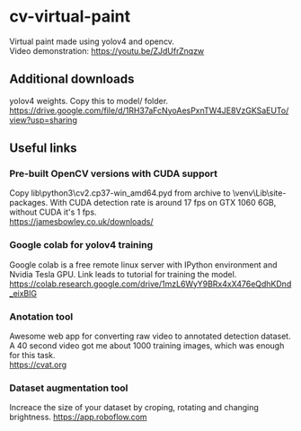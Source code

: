 # cv-virtual-paint
Virtual paint made using yolov4 and opencv.  
Video demonstration: https://youtu.be/ZJdUfrZnqzw

## Additional downloads
yolov4 weights. Copy this to model/ folder.  
https://drive.google.com/file/d/1RH37aFcNyoAesPxnTW4JE8VzGKSaEUTo/view?usp=sharing

## Useful links
### Pre-built OpenCV versions with CUDA support
Copy lib\python3\cv2.cp37-win_amd64.pyd from archive to \venv\Lib\site-packages. With CUDA detection rate is around 17 fps on GTX 1060 6GB, without CUDA it's 1 fps.  
https://jamesbowley.co.uk/downloads/
### Google colab for yolov4 training
Google colab is a free remote linux server with IPython environment and Nvidia Tesla GPU. Link leads to tutorial for training the model.
https://colab.research.google.com/drive/1mzL6WyY9BRx4xX476eQdhKDnd_eixBlG
### Anotation tool
Awesome web app for converting raw video to annotated detection dataset. A 40 second video got me about 1000 training images, which was enough for this task.  
https://cvat.org
### Dataset augmentation tool
Increace the size of your dataset by croping, rotating and changing brightness.
https://app.roboflow.com
